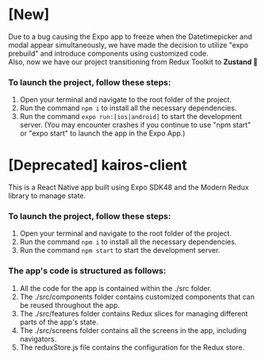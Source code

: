 # [New]
Due to a bug causing the Expo app to freeze when the Datetimepicker and modal appear simultaneously, we have made the decision to utilize "expo prebuild" and introduce components using customized code. \
Also, now we have our project transitioning from Redux Toolkit to **Zustand 🥳**

### To launch the project, follow these steps:
1. Open your terminal and navigate to the root folder of the project.
2. Run the command `npm i` to install all the necessary dependencies.
3. Run the command `expo run:[ios|android]` to start the development server. (You may encounter crashes if you continue to use "npm start" or "expo start" to launch the app in the Expo App.)

# [Deprecated] kairos-client

This is a React Native app built using Expo SDK48 and the Modern Redux library to manage state.

### To launch the project, follow these steps:

1. Open your terminal and navigate to the root folder of the project.
2. Run the command `npm i` to install all the necessary dependencies.
3. Run the command `npm start` to start the development server.

### The app's code is structured as follows:

1. All the code for the app is contained within the ./src folder.
2. The ./src/components folder contains customized components that can be reused throughout the app.
3. The ./src/features folder contains Redux slices for managing different parts of the app's state.
4. The ./src/screens folder contains all the screens in the app, including navigators.
5. The reduxStore.js file contains the configuration for the Redux store.
